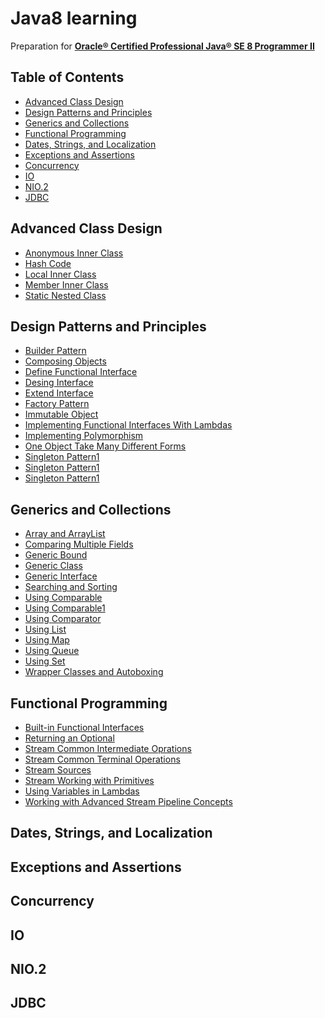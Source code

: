 # Java8 learning
Preparation for **[Oracle® Certified Professional Java® SE 8 Programmer II](https://education.oracle.com/pls/web_prod-plq-dad/db_pages.getpage?page_id=654&get_params=p_id:357&p_org_id=1001&lang=US#tabs-2-1)**

## Table of Contents

* [Advanced Class Design](#advanced-class-design)
* [Design Patterns and Principles](#design-patterns-and-principles)
* [Generics and Collections](#generics-and-collections)
* [Functional Programming](#functional-programming)
* [Dates, Strings, and Localization](#dates-strings-and-localization)
* [Exceptions and Assertions](#exceptions-and-assertions)
* [Concurrency](#concurrency)
* [IO](#io)
* [NIO.2](#nio2)
* [JDBC](#jdbc)

## Advanced Class Design

- [Anonymous Inner Class](./Java-8/src/advancedClassDesign/AnonymousInnerClass.java) <br />
- [Hash Code](./Java-8/src/advancedClassDesign/HashCode.java) <br />
- [Local Inner Class](./Java-8/src/advancedClassDesign/LocalInnerClass.java) <br />
- [Member Inner Class](./Java-8/src/advancedClassDesign/MemberInnerClass.java) <br />
- [Static Nested Class](./Java-8/src/advancedClassDesign/StaticNestedClass.java)

## Design Patterns and Principles

- [Builder Pattern](./Java-8/src/designPatternsAndPrinciples/BuilderPattern.java) <br />
- [Composing Objects](./Java-8/src/designPatternsAndPrinciples/ComposingObjects.java) <br />
- [Define Functional Interface](./Java-8/src/designPatternsAndPrinciples/DefineFunctionalInterface.java) <br />
- [Desing Interface](./Java-8/src/designPatternsAndPrinciples/DesingInterface.java) <br />
- [Extend Interface](./Java-8/src/designPatternsAndPrinciples/ExtendInterface.java) <br />
- [Factory Pattern](./Java-8/src/designPatternsAndPrinciples/FactoryPattern.java) <br />
- [Immutable Object](./Java-8/src/designPatternsAndPrinciples/ImmutableObject.java) <br />
- [Implementing Functional Interfaces With Lambdas](./Java-8/src/designPatternsAndPrinciples/ImplementingFunctionalInterfacesWithLambdas.java) <br />
- [Implementing Polymorphism](./Java-8/src/designPatternsAndPrinciples/ImplementingPolymorphism.java) <br />
- [One Object Take Many Different Forms](./Java-8/src/designPatternsAndPrinciples/OneObjectTakeManyDifferentForms.java) <br />
- [Singleton Pattern1](./Java-8/src/designPatternsAndPrinciples/SingletonPattern1.java) <br />
- [Singleton Pattern1](./Java-8/src/designPatternsAndPrinciples/SingletonPattern2.java) <br />
- [Singleton Pattern1](./Java-8/src/designPatternsAndPrinciples/SingletonPattern3.java) <br />

## Generics and Collections

- [Array and ArrayList](./Java-8/src/genericsAndCollections/ArrayAndArrayList.java) <br />
- [Comparing Multiple Fields](./Java-8/src/genericsAndCollections/ComparingMultipleFields.java) <br />
- [Generic Bound](./Java-8/src/genericsAndCollections/GenericBound.java) <br />
- [Generic Class](./Java-8/src/genericsAndCollections/GenericClass.java) <br />
- [Generic Interface](./Java-8/src/genericsAndCollections/GenericInterface.java) <br />
- [Searching and Sorting](./Java-8/src/genericsAndCollections/SearchingAndSorting.java) <br />
- [Using Comparable](./Java-8/src/genericsAndCollections/UsingComparable.java) <br />
- [Using Comparable1](./Java-8/src/genericsAndCollections/UsingComparable1.java) <br />
- [Using Comparator](./Java-8/src/genericsAndCollections/UsingComparator.java) <br />
- [Using List](./Java-8/src/genericsAndCollections/UsingList.java) <br />
- [Using Map](./Java-8/src/genericsAndCollections/UsingMap.java) <br />
- [Using Queue](./Java-8/src/genericsAndCollections/UsingQueue.java) <br />
- [Using Set](./Java-8/src/genericsAndCollections/UsingSet.java) <br />
- [Wrapper Classes and Autoboxing](./Java-8/src/genericsAndCollections/WrapperClassesAndAutoboxing.java) <br />

## Functional Programming

- [Built-in Functional Interfaces](./Java-8/src/functionalProgramming/BuiltInFunctionalInterfaces.java) <br />
- [Returning an Optional](./Java-8/src/functionalProgramming/ReturningAnOptional.java) <br />
- [Stream Common Intermediate Oprations](./Java-8/src/functionalProgramming/StreamCommonIntermediateOprations.java) <br />
- [Stream Common Terminal Operations](./Java-8/src/functionalProgramming/StreamCommonTerminalOperations.java) <br />
- [Stream Sources](./Java-8/src/functionalProgramming/StreamSources.java) <br />
- [Stream Working with Primitives](./Java-8/src/functionalProgramming/StreamWorkingWithPrimitives.java) <br />
- [Using Variables in Lambdas](./Java-8/src/functionalProgramming/UsingVariablesInLambdas.java) <br />
- [Working with Advanced Stream Pipeline Concepts](./Java-8/src/functionalProgramming/WorkingWithAdvancedStreamPipelineConcepts.java) <br />


## Dates, Strings, and Localization

## Exceptions and Assertions

## Concurrency

## IO

## NIO.2

## JDBC
